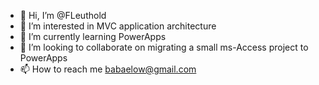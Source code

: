 - 👋 Hi, I’m @FLeuthold
- 👀 I’m interested in MVC application architecture
- 🌱 I’m currently learning PowerApps
- 💞️ I’m looking to collaborate on migrating a small ms-Access project to PowerApps
- 📫 How to reach me babaelow@gmail.com

<!---
FLeuthold/FLeuthold is a ✨ special ✨ repository because its `README.md` (this file) appears on your GitHub profile.
You can click the Preview link to take a look at your changes.
--->
